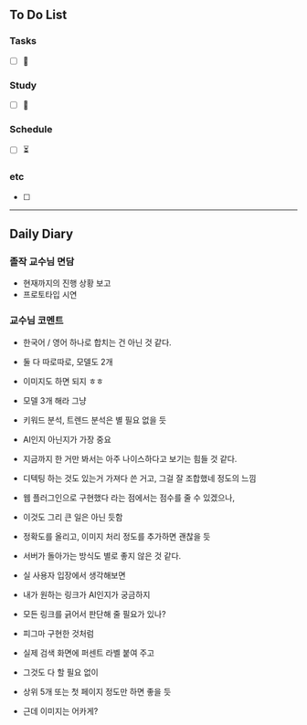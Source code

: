 ## To Do List
### Tasks
- [ ] 📅

### Study
- [ ] 📅 

### Schedule
- [ ] ⏳

### etc
- [ ] 

---
## Daily Diary

### 졸작 교수님 면담
- 현재까지의 진행 상황 보고
- 프로토타입 시연

### 교수님 코멘트
- 한국어 / 영어 하나로 합치는 건 아닌 것 같다.
- 둘 다 따로따로, 모델도 2개

- 이미지도 하면 되지 ㅎㅎ
- 모델 3개 해라 그냥

- 키워드 분석, 트렌드 분석은 별 필요 없을 듯
- AI인지 아닌지가 가장 중요

- 지금까지 한 거만 봐서는 아주 나이스하다고 보기는 힘들 것 같다.
- 디텍팅 하는 것도 있는거 가져다 쓴 거고, 그걸 잘 조합했네 정도의 느낌
- 웹 플러그인으로 구현했다 라는 점에서는 점수를 줄 수 있겠으나,
- 이것도 그리 큰 일은 아닌 듯함
- 정확도를 올리고, 이미지 처리 정도를 추가하면 괜찮을 듯

- 서버가 돌아가는 방식도 별로 좋지 않은 것 같다.
- 실 사용자 입장에서 생각해보면
- 내가 원하는 링크가 AI인지가 궁금하지
- 모든 링크를 긁어서 판단해 줄 필요가 있나?

- 피그마 구현한 것처럼
- 실제 검색 화면에 퍼센트 라벨 붙여 주고
- 그것도 다 할 필요 없이
- 상위 5개 또는 첫 페이지 정도만 하면 좋을 듯

- 근데 이미지는 어카게?